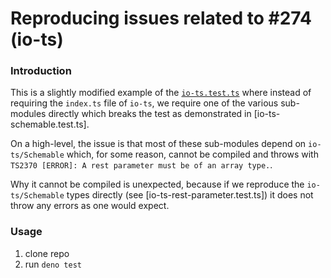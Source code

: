 # Reproducing issues related to #274 (io-ts)

### Introduction

This is a slightly modified example of the [`io-ts.test.ts`](https://github.com/esm-dev/esm.sh/blob/master/test/deno/io-ts/io-ts.test.ts) where instead of requiring the `index.ts` file of `io-ts`, we require one of the various sub-modules directly which breaks the test as demonstrated in [io-ts-schemable.test.ts].

On a high-level, the issue is that most of these sub-modules depend on `io-ts/Schemable` which, for some reason, cannot be compiled and throws with `TS2370 [ERROR]: A rest parameter must be of an array type.`.

Why it cannot be compiled is unexpected, because if we reproduce the `io-ts/Schemable` types directly (see [io-ts-rest-parameter.test.ts]) it does not throw any errors as one would expect.

### Usage

1. clone repo
2. run `deno test`
